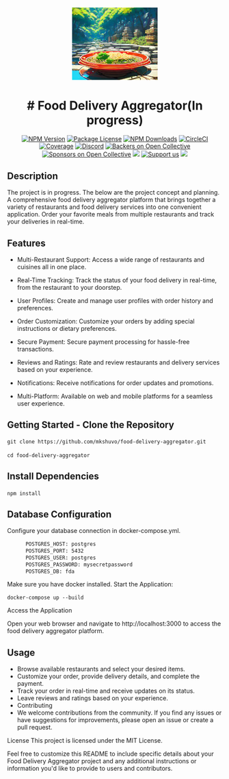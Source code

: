 <p align="center">
  <a href="https://github.com/mkshuvo/food-delivery-aggregator" target="blank"><img src="https://raw.githubusercontent.com/mkshuvo/food-delivery-aggregator/master/fda-noodles.png" width="200" alt="Logo" /></a>
</p>

[circleci-image]: https://img.shields.io/circleci/build/github/nestjs/nest/master?token=abc123def456
[circleci-url]: https://circleci.com/gh/nestjs/nest

<div style = content: align="center">
<h1># Food Delivery Aggregator(In progress)</h1>
<a href="https://www.npmjs.com/~nestjscore" target="_blank"><img src="https://img.shields.io/npm/v/@nestjs/core.svg" alt="NPM Version" /></a>
<a href="https://www.npmjs.com/~nestjscore" target="_blank"><img src="https://img.shields.io/npm/l/@nestjs/core.svg" alt="Package License" /></a>
<a href="https://www.npmjs.com/~nestjscore" target="_blank"><img src="https://img.shields.io/npm/dm/@nestjs/common.svg" alt="NPM Downloads" /></a>
<a href="https://circleci.com/gh/nestjs/nest" target="_blank"><img src="https://img.shields.io/circleci/build/github/nestjs/nest/master" alt="CircleCI" /></a>
<a href="https://coveralls.io/github/nestjs/nest?branch=master" target="_blank"><img src="https://coveralls.io/repos/github/nestjs/nest/badge.svg?branch=master#9" alt="Coverage" /></a>
<a href="https://discord.gg/G7Qnnhy" target="_blank"><img src="https://img.shields.io/badge/discord-online-brightgreen.svg" alt="Discord"/></a>
<a href="https://opencollective.com/nest#backer" target="_blank"><img src="https://opencollective.com/nest/backers/badge.svg" alt="Backers on Open Collective" /></a>
<a href="https://opencollective.com/nest#sponsor" target="_blank"><img src="https://opencollective.com/nest/sponsors/badge.svg" alt="Sponsors on Open Collective" /></a>
  <a href="https://paypal.me/kamilmysliwiec" target="_blank"><img src="https://img.shields.io/badge/Donate-PayPal-ff3f59.svg"/></a>
    <a href="https://opencollective.com/nest#sponsor"  target="_blank"><img src="https://img.shields.io/badge/Support%20us-Open%20Collective-41B883.svg" alt="Support us"></a>
  <a href="https://twitter.com/nestframework" target="_blank"><img src="https://img.shields.io/twitter/follow/nestframework.svg?style=social&label=Follow"></a>

  <!--[![Backers on Open Collective](https://opencollective.com/nest/backers/badge.svg)](https://opencollective.com/nest#backer)
  [![Sponsors on Open Collective](https://opencollective.com/nest/sponsors/badge.svg)](https://opencollective.com/nest#sponsor)-->

</div>


## Description
The project is in progress. The below are the project concept and planning. A comprehensive food delivery aggregator platform that brings together a variety of restaurants and food delivery services into one convenient application. Order your favorite meals from multiple restaurants and track your deliveries in real-time.

## Features
- Multi-Restaurant Support: Access a wide range of restaurants and cuisines all in one place.

- Real-Time Tracking: Track the status of your food delivery in real-time, from the restaurant to your doorstep.

- User Profiles: Create and manage user profiles with order history and preferences.

- Order Customization: Customize your orders by adding special instructions or dietary preferences.

- Secure Payment: Secure payment processing for hassle-free transactions.

- Reviews and Ratings: Rate and review restaurants and delivery services based on your experience.

- Notifications: Receive notifications for order updates and promotions.

- Multi-Platform: Available on web and mobile platforms for a seamless user experience.

## Getting Started - Clone the Repository

```
git clone https://github.com/mkshuvo/food-delivery-aggregator.git

cd food-delivery-aggregator
```

## Install Dependencies
`npm install`

## Database Configuration

Configure your database connection in docker-compose.yml.
```
      POSTGRES_HOST: postgres
      POSTGRES_PORT: 5432
      POSTGRES_USER: postgres
      POSTGRES_PASSWORD: mysecretpassword
      POSTGRES_DB: fda 
```

Make sure you have docker installed. Start the Application:

```
docker-compose up --build
```

Access the Application

Open your web browser and navigate to http://localhost:3000 to access the food delivery aggregator platform.

## Usage
- Browse available restaurants and select your desired items.
- Customize your order, provide delivery details, and complete the payment.
- Track your order in real-time and receive updates on its status.
- Leave reviews and ratings based on your experience.
- Contributing
- We welcome contributions from the community. If you find any issues or have suggestions for improvements, please open an issue or create a pull request.

License
This project is licensed under the MIT License.

Feel free to customize this README to include specific details about your Food Delivery Aggregator project and any additional instructions or information you'd like to provide to users and contributors.
